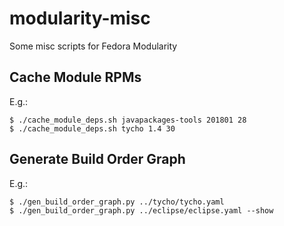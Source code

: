 # modularity-misc
Some misc scripts for Fedora Modularity

## Cache Module RPMs

E.g.:

```
$ ./cache_module_deps.sh javapackages-tools 201801 28
$ ./cache_module_deps.sh tycho 1.4 30
```

## Generate Build Order Graph

E.g.:

```
$ ./gen_build_order_graph.py ../tycho/tycho.yaml
$ ./gen_build_order_graph.py ../eclipse/eclipse.yaml --show
```
